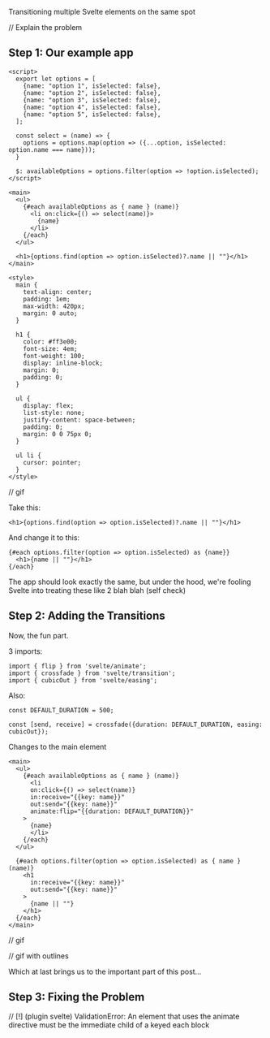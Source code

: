 Transitioning multiple Svelte elements on the same spot

// Explain the problem

## Step 1: Our example app

```sveltehtml
<script>
  export let options = [
    {name: "option 1", isSelected: false},
    {name: "option 2", isSelected: false},
    {name: "option 3", isSelected: false},
    {name: "option 4", isSelected: false},
    {name: "option 5", isSelected: false},
  ];

  const select = (name) => {
    options = options.map(option => ({...option, isSelected: option.name === name}));
  }

  $: availableOptions = options.filter(option => !option.isSelected);
</script>

<main>
  <ul>
    {#each availableOptions as { name } (name)}
      <li on:click={() => select(name)}>
        {name}
      </li>
    {/each}
  </ul>

  <h1>{options.find(option => option.isSelected)?.name || ""}</h1>
</main>

<style>
  main {
    text-align: center;
    padding: 1em;
    max-width: 420px;
    margin: 0 auto;
  }

  h1 {
    color: #ff3e00;
    font-size: 4em;
    font-weight: 100;
    display: inline-block;
    margin: 0;
    padding: 0;
  }

  ul {
    display: flex;
    list-style: none;
    justify-content: space-between;
    padding: 0;
    margin: 0 0 75px 0;
  }

  ul li {
    cursor: pointer;
  }
</style>
```

// gif

Take this:

```sveltehtml
<h1>{options.find(option => option.isSelected)?.name || ""}</h1>
```

And change it to this: 

```sveltehtml
{#each options.filter(option => option.isSelected) as {name}}
  <h1>{name || ""}</h1>
{/each}
```

The app should look exactly the same, but under the hood, we're fooling Svelte into treating these like 2 blah blah (self check)

## Step 2: Adding the Transitions

Now, the fun part.

3 imports:

```sveltehtml
import { flip } from 'svelte/animate';
import { crossfade } from 'svelte/transition';
import { cubicOut } from 'svelte/easing';
```

Also:

```sveltehtml
const DEFAULT_DURATION = 500;

const [send, receive] = crossfade({duration: DEFAULT_DURATION, easing: cubicOut});
```

Changes to the main element

```sveltehtml
<main>
  <ul>
    {#each availableOptions as { name } (name)}
      <li
      on:click={() => select(name)}
      in:receive="{{key: name}}"
      out:send="{{key: name}}"
      animate:flip="{{duration: DEFAULT_DURATION}}"
    >
      {name}
      </li>
    {/each}
  </ul>

  {#each options.filter(option => option.isSelected) as { name } (name)}
    <h1
      in:receive="{{key: name}}"
      out:send="{{key: name}}"
    >
      {name || ""}
    </h1>
  {/each}
</main>
```

// gif

// gif with outlines

Which at last brings us to the important part of this post...

## Step 3: Fixing the Problem





// [!] (plugin svelte) ValidationError: An element that uses the animate directive must be the immediate child of a keyed each block
